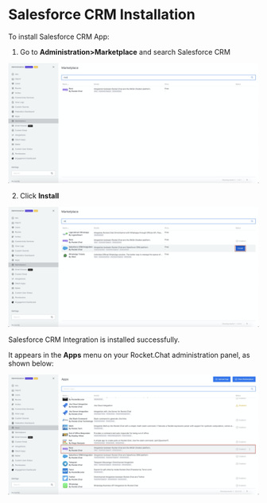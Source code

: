 # Salesforce CRM Installation

To install Salesforce CRM App:

1. Go to **Administration&gt;Marketplace** and search Salesforce CRM

![](../../../../.gitbook/assets/image%20%28468%29.png)

2. Click **Install**

![](../../../../.gitbook/assets/image%20%28462%29.png)

Salesforce CRM Integration is installed successfully.

It appears in the **Apps** menu on your Rocket.Chat administration panel, as shown below:

![](../../../../.gitbook/assets/image%20%28461%29%20%281%29.png)

